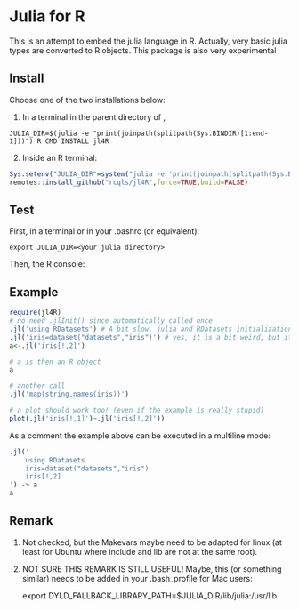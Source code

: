 # Julia for R

This is an attempt to embed the julia language in R. Actually, very basic julia types are converted to R objects. This package is also very experimental


## Install

Choose one of the two installations below:

1) In a terminal in the parent directory of ,

```{bash}
JULIA_DIR=$(julia -e "print(joinpath(splitpath(Sys.BINDIR)[1:end-1]))") R CMD INSTALL jl4R
```

2) Inside an R terminal:

```{.R execute="false"}
Sys.setenv("JULIA_DIR"=system("julia -e 'print(joinpath(splitpath(Sys.BINDIR)[1:end-1]))'",intern=TRUE))
remotes::install_github("rcqls/jl4R",force=TRUE,build=FALSE)
```

## Test

First, in a terminal or in your .bashrc (or equivalent):

	export JULIA_DIR=<your julia directory>

Then, the R console:

## Example
```{.R execute="false"}
require(jl4R)
# no need .jlInit() since automatically called once
.jl('using RDatasets') # A bit slow, julia and RDatasets initializations
.jl('iris=dataset("datasets","iris")') # yes, it is a bit weird, but it is for testing!
a<-.jl('iris[!,2]')

# a is then an R object
a

# another call
.jl('map(string,names(iris))')

# a plot should work too! (even if the example is really stupid)
plot(.jl('iris[!,1]')~.jl('iris[!,2]'))
```
As a comment the example above can be executed in a multiline mode:
```{.R execute="false"}
.jl('
	using RDatasets
	iris=dataset("datasets","iris")
	iris[!,2]
') -> a
a
```

## Remark

1. Not checked, but the Makevars maybe need to be adapted for linux (at least for Ubuntu where include and lib are not at the same root).

1. NOT SURE THIS REMARK IS STILL USEFUL! Maybe, this (or something similar) needs to be added in your .bash_profile for Mac users:

	export DYLD_FALLBACK_LIBRARY_PATH=$JULIA_DIR/lib/julia:/usr/lib
